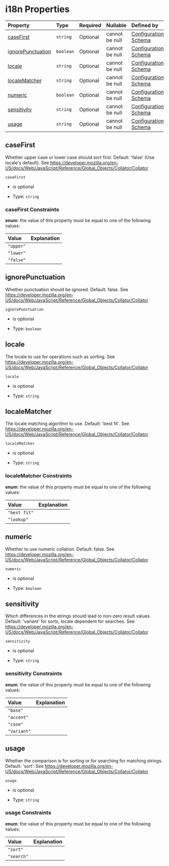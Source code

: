 # i18n Properties

| Property                                | Type      | Required | Nullable       | Defined by                                                                                                                                                                                                |
| :-------------------------------------- | :-------- | :------- | :------------- | :-------------------------------------------------------------------------------------------------------------------------------------------------------------------------------------------------------- |
| [caseFirst](#casefirst)                 | `string`  | Optional | cannot be null | [Configuration Schema](schema-defs-i18n-properties-casefirst.md "https://raw.githubusercontent.com/about-code/glossarify-md/v5.0.0/conf/v5/schema.json#/$defs/i18n/properties/caseFirst")                 |
| [ignorePunctuation](#ignorepunctuation) | `boolean` | Optional | cannot be null | [Configuration Schema](schema-defs-i18n-properties-ignorepunctuation.md "https://raw.githubusercontent.com/about-code/glossarify-md/v5.0.0/conf/v5/schema.json#/$defs/i18n/properties/ignorePunctuation") |
| [locale](#locale)                       | `string`  | Optional | cannot be null | [Configuration Schema](schema-defs-i18n-properties-locale.md "https://raw.githubusercontent.com/about-code/glossarify-md/v5.0.0/conf/v5/schema.json#/$defs/i18n/properties/locale")                       |
| [localeMatcher](#localematcher)         | `string`  | Optional | cannot be null | [Configuration Schema](schema-defs-i18n-properties-localematcher.md "https://raw.githubusercontent.com/about-code/glossarify-md/v5.0.0/conf/v5/schema.json#/$defs/i18n/properties/localeMatcher")         |
| [numeric](#numeric)                     | `boolean` | Optional | cannot be null | [Configuration Schema](schema-defs-i18n-properties-numeric.md "https://raw.githubusercontent.com/about-code/glossarify-md/v5.0.0/conf/v5/schema.json#/$defs/i18n/properties/numeric")                     |
| [sensitivity](#sensitivity)             | `string`  | Optional | cannot be null | [Configuration Schema](schema-defs-i18n-properties-sensitivity.md "https://raw.githubusercontent.com/about-code/glossarify-md/v5.0.0/conf/v5/schema.json#/$defs/i18n/properties/sensitivity")             |
| [usage](#usage)                         | `string`  | Optional | cannot be null | [Configuration Schema](schema-defs-i18n-properties-usage.md "https://raw.githubusercontent.com/about-code/glossarify-md/v5.0.0/conf/v5/schema.json#/$defs/i18n/properties/usage")                         |

## caseFirst

Whether upper case or lower case should sort first. Default: 'false' (Use locale's default). See <https://developer.mozilla.org/en-US/docs/Web/JavaScript/Reference/Global_Objects/Collator/Collator>

`caseFirst`

*   is optional

*   Type: `string`

### caseFirst Constraints

**enum**: the value of this property must be equal to one of the following values:

| Value     | Explanation |
| :-------- | :---------- |
| `"upper"` |             |
| `"lower"` |             |
| `"false"` |             |

## ignorePunctuation

Whether punctuation should be ignored. Default: false. See <https://developer.mozilla.org/en-US/docs/Web/JavaScript/Reference/Global_Objects/Collator/Collator>

`ignorePunctuation`

*   is optional

*   Type: `boolean`

## locale

The locale to use for operations such as sorting. See <https://developer.mozilla.org/en-US/docs/Web/JavaScript/Reference/Global_Objects/Collator/Collator>

`locale`

*   is optional

*   Type: `string`

## localeMatcher

The locale matching algorithm to use. Default: 'best fit'. See <https://developer.mozilla.org/en-US/docs/Web/JavaScript/Reference/Global_Objects/Collator/Collator>

`localeMatcher`

*   is optional

*   Type: `string`

### localeMatcher Constraints

**enum**: the value of this property must be equal to one of the following values:

| Value        | Explanation |
| :----------- | :---------- |
| `"best fit"` |             |
| `"lookup"`   |             |

## numeric

Whether to use numeric collation. Default: false. See <https://developer.mozilla.org/en-US/docs/Web/JavaScript/Reference/Global_Objects/Collator/Collator>

`numeric`

*   is optional

*   Type: `boolean`

## sensitivity

Which differences in the strings should lead to non-zero result values. Default: 'variant' for sorts, locale dependent for searches. See <https://developer.mozilla.org/en-US/docs/Web/JavaScript/Reference/Global_Objects/Collator/Collator>

`sensitivity`

*   is optional

*   Type: `string`

### sensitivity Constraints

**enum**: the value of this property must be equal to one of the following values:

| Value       | Explanation |
| :---------- | :---------- |
| `"base"`    |             |
| `"accent"`  |             |
| `"case"`    |             |
| `"variant"` |             |

## usage

Whether the comparison is for sorting or for searching for matching strings. Default: 'sort'. See <https://developer.mozilla.org/en-US/docs/Web/JavaScript/Reference/Global_Objects/Collator/Collator>

`usage`

*   is optional

*   Type: `string`

### usage Constraints

**enum**: the value of this property must be equal to one of the following values:

| Value      | Explanation |
| :--------- | :---------- |
| `"sort"`   |             |
| `"search"` |             |
